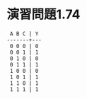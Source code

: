 # 演習問題1.74

```
 A B C | Y
-------+--- 
 0 0 0 | 0
 0 0 1 | 1
 0 1 0 | 0
 0 1 1 | 1
 1 0 0 | 0
 1 0 1 | 1
 1 1 0 | 1
 1 1 1 | 1
```
